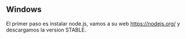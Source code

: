 ## Windows

El primer paso es instalar node.js, vamos a su web https://nodejs.org/ y descargamos la version STABLE.